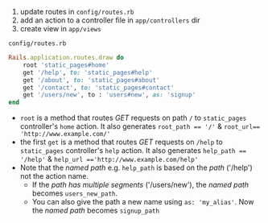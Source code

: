 1. update routes in `config/routes.rb`
2. add an action to a controller file in `app/controllers` dir
3. create view in `app/views`

`config/routes.rb`
```ruby
Rails.application.routes.draw do
	root 'static_pages#home'
	get '/help', to: 'static_pages#help'
	get '/about', to: 'static_pages#about'
	get '/contact', to: 'static_pages#contact'
	get '/users/new', to : 'users#new', as: 'signup'
end
```
- `root`  is a method that routes *GET* requests on path `/` to `static_pages` controller's `home` action. It also generates `root_path == '/'` & `root_url== 'http://www.example.com/'`
- the first `get` is a method that routes *GET* requests on `/help` to `static_pages` controller's `help` action. It also generates `help_path == '/help'` & `help_url =='http://www.example.com/help'`
- Note that the *named path* e.g. `help_path` is based on the *path* ('/help') not the action name. 
	- If the *path has multiple segments* ('/users/new'), the *named path* becomes `users_new_path`.  
  - You can also give the path a new name using `as: 'my_alias'`. Now the *named path* becomes `signup_path`
